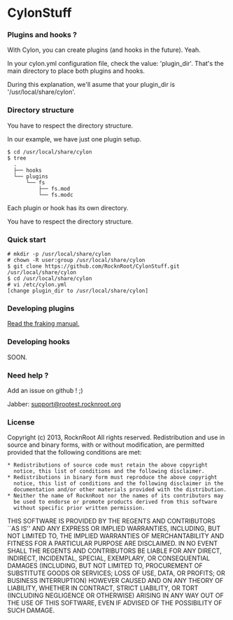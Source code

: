 # CylonStuff

### Plugins and hooks ?

With Cylon, you can create plugins (and hooks in the future). Yeah.

In your cylon.yml configuration file, check the value: 'plugin_dir'.
That's the main directory to place both plugins and hooks.

During this explanation, we'll asume that your plugin_dir is '/usr/local/share/cylon'.

### Directory structure

You have to respect the directory structure.

In our example, we have just one plugin setup.

    $ cd /usr/local/share/cylon
    $ tree
      .
      ├── hooks
      └── plugins
          └── fs
              ├── fs.mod
              └── fs.modc

Each plugin or hook has its own directory.

You have to respect the directory structure.

### Quick start

    # mkdir -p /usr/local/share/cylon
    # chown -R user:group /usr/local/share/cylon
    $ git clone https://github.com/RocknRoot/CylonStuff.git /usr/local/share/cylon
    $ cd /usr/local/share/cylon
    # vi /etc/cylon.yml
    [change plugin_dir to /usr/local/share/cylon]

### Developing plugins

[Read the fraking manual.](https://github.com/RocknRoot/CylonStuff/blob/master/plugins/README.md)

### Developing hooks

SOON.

### Need help ?

Add an issue on github ! ;)

Jabber: support@rootest.rocknroot.org

### License

Copyright (c) 2013, RocknRoot
All rights reserved.
Redistribution and use in source and binary forms, with or without
modification, are permitted provided that the following conditions are met:

    * Redistributions of source code must retain the above copyright
      notice, this list of conditions and the following disclaimer.
    * Redistributions in binary form must reproduce the above copyright
      notice, this list of conditions and the following disclaimer in the
      documentation and/or other materials provided with the distribution.
    * Neither the name of RocknRoot nor the names of its contributors may
      be used to endorse or promote products derived from this software
      without specific prior written permission.

THIS SOFTWARE IS PROVIDED BY THE REGENTS AND CONTRIBUTORS ``AS IS'' AND ANY
EXPRESS OR IMPLIED WARRANTIES, INCLUDING, BUT NOT LIMITED TO, THE IMPLIED
WARRANTIES OF MERCHANTABILITY AND FITNESS FOR A PARTICULAR PURPOSE ARE
DISCLAIMED. IN NO EVENT SHALL THE REGENTS AND CONTRIBUTORS BE LIABLE FOR ANY
DIRECT, INDIRECT, INCIDENTAL, SPECIAL, EXEMPLARY, OR CONSEQUENTIAL DAMAGES
(INCLUDING, BUT NOT LIMITED TO, PROCUREMENT OF SUBSTITUTE GOODS OR SERVICES;
LOSS OF USE, DATA, OR PROFITS; OR BUSINESS INTERRUPTION) HOWEVER CAUSED AND
ON ANY THEORY OF LIABILITY, WHETHER IN CONTRACT, STRICT LIABILITY, OR TORT
(INCLUDING NEGLIGENCE OR OTHERWISE) ARISING IN ANY WAY OUT OF THE USE OF THIS
SOFTWARE, EVEN IF ADVISED OF THE POSSIBILITY OF SUCH DAMAGE.
